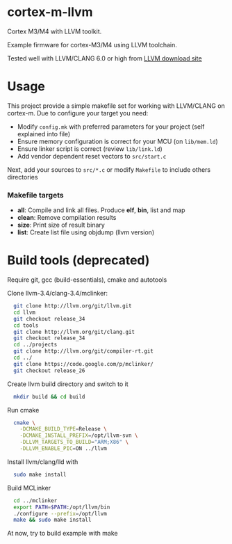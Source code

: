 # cortex-m-llvm

Cortex M3/M4 with LLVM toolkit.

Example firmware for cortex-M3/M4 using LLVM toolchain.

Tested well with LLVM/CLANG 6.0 or high from [LLVM download site](http://releases.llvm.org/download.html)

# Usage

This project provide a simple makefile set for working with LLVM/CLANG on cortex-m.
Due to configure your target you need:

 - Modify `config.mk` with preferred parameters for your project (self explained into file)
 - Ensure memory configuration is correct for your MCU (on `lib/mem.ld`)
 - Ensure linker script is correct (review `lib/link.ld`)
 - Add vendor dependent reset vectors to `src/start.c`

Next, add your sources to `src/*.c` or modify `Makefile` to include others directories

### Makefile targets
  - **all**: Compile and link all files. Produce **elf**, **bin**, list and map
  - **clean**: Remove compilation results
  - **size**: Print size of result binary
  - **list**: Create list file using objdump (llvm version)

# Build tools (deprecated)

Require git, gcc (build-essentials), cmake and autotools

Clone llvm-3.4/clang-3.4/mclinker:

```bash
  git clone http://llvm.org/git/llvm.git
  cd llvm
  git checkout release_34
  cd tools
  git clone http://llvm.org/git/clang.git
  git checkout release_34
  cd ../projects
  git clone http://llvm.org/git/compiler-rt.git
  cd ../
  git clone https://code.google.com/p/mclinker/
  git checkout release_26
```

Create llvm build directory and switch to it

```bash
  mkdir build && cd build
```

Run cmake

```bash
  cmake \
    -DCMAKE_BUILD_TYPE=Release \
    -DCMAKE_INSTALL_PREFIX=/opt/llvm-svn \
    -DLLVM_TARGETS_TO_BUILD="ARM;X86" \
    -DLLVM_ENABLE_PIC=ON ../llvm
```

Install llvm/clang/lld with

```bash
  sudo make install
```

Build MCLinker

```bash
  cd ../mclinker
  export PATH=$PATH:/opt/llvm/bin
  ./configure --prefix=/opt/llvm
  make && sudo make install
```

At now, try to build example with make
